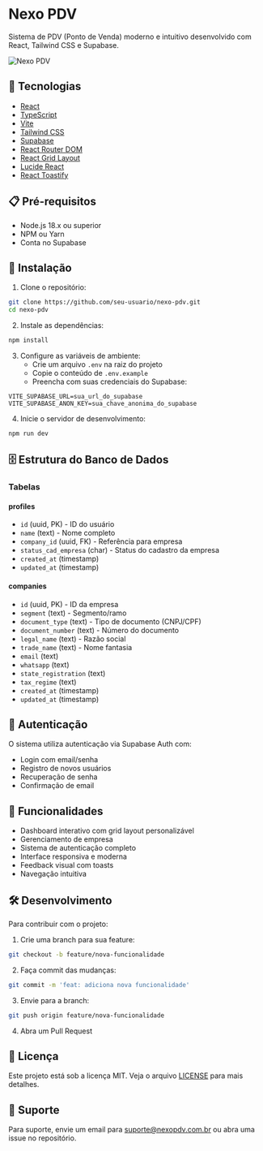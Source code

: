 # Nexo PDV

Sistema de PDV (Ponto de Venda) moderno e intuitivo desenvolvido com React, Tailwind CSS e Supabase.

![Nexo PDV](https://images.unsplash.com/photo-1556742049-0cfed4f6a45d?auto=format&fit=crop&q=80&w=1200&h=400)

## 🚀 Tecnologias

- [React](https://reactjs.org/)
- [TypeScript](https://www.typescriptlang.org/)
- [Vite](https://vitejs.dev/)
- [Tailwind CSS](https://tailwindcss.com/)
- [Supabase](https://supabase.com/)
- [React Router DOM](https://reactrouter.com/)
- [React Grid Layout](https://github.com/react-grid-layout/react-grid-layout)
- [Lucide React](https://lucide.dev/)
- [React Toastify](https://fkhadra.github.io/react-toastify/)

## 📋 Pré-requisitos

- Node.js 18.x ou superior
- NPM ou Yarn
- Conta no Supabase

## 🔧 Instalação

1. Clone o repositório:
```bash
git clone https://github.com/seu-usuario/nexo-pdv.git
cd nexo-pdv
```

2. Instale as dependências:
```bash
npm install
```

3. Configure as variáveis de ambiente:
   - Crie um arquivo `.env` na raiz do projeto
   - Copie o conteúdo de `.env.example`
   - Preencha com suas credenciais do Supabase:
```env
VITE_SUPABASE_URL=sua_url_do_supabase
VITE_SUPABASE_ANON_KEY=sua_chave_anonima_do_supabase
```

4. Inicie o servidor de desenvolvimento:
```bash
npm run dev
```

## 🗄️ Estrutura do Banco de Dados

### Tabelas

#### profiles
- `id` (uuid, PK) - ID do usuário
- `name` (text) - Nome completo
- `company_id` (uuid, FK) - Referência para empresa
- `status_cad_empresa` (char) - Status do cadastro da empresa
- `created_at` (timestamp)
- `updated_at` (timestamp)

#### companies
- `id` (uuid, PK) - ID da empresa
- `segment` (text) - Segmento/ramo
- `document_type` (text) - Tipo de documento (CNPJ/CPF)
- `document_number` (text) - Número do documento
- `legal_name` (text) - Razão social
- `trade_name` (text) - Nome fantasia
- `email` (text)
- `whatsapp` (text)
- `state_registration` (text)
- `tax_regime` (text)
- `created_at` (timestamp)
- `updated_at` (timestamp)

## 🔐 Autenticação

O sistema utiliza autenticação via Supabase Auth com:
- Login com email/senha
- Registro de novos usuários
- Recuperação de senha
- Confirmação de email

## 📱 Funcionalidades

- Dashboard interativo com grid layout personalizável
- Gerenciamento de empresa
- Sistema de autenticação completo
- Interface responsiva e moderna
- Feedback visual com toasts
- Navegação intuitiva

## 🛠️ Desenvolvimento

Para contribuir com o projeto:

1. Crie uma branch para sua feature:
```bash
git checkout -b feature/nova-funcionalidade
```

2. Faça commit das mudanças:
```bash
git commit -m 'feat: adiciona nova funcionalidade'
```

3. Envie para a branch:
```bash
git push origin feature/nova-funcionalidade
```

4. Abra um Pull Request

## 📄 Licença

Este projeto está sob a licença MIT. Veja o arquivo [LICENSE](LICENSE) para mais detalhes.

## 🤝 Suporte

Para suporte, envie um email para suporte@nexopdv.com.br ou abra uma issue no repositório.
